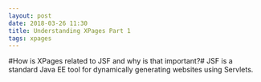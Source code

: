 ```yaml
---
layout: post
date: 2018-03-26 11:30
title: Understanding XPages Part 1
tags: xpages
---
```


#How is XPages related to JSF and why is that important?#
JSF is a standard Java EE tool for dynamically generating websites using Servlets.